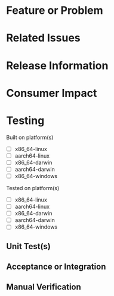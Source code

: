 # Feature or Problem
<!---
Briefly describe the reason for this pull request: the feature being added or problem being solved.
--->

# Related Issues
<!--- 
Link to any issues or correlated pull requests that are related to this PR. For example, if this PR fixes an issue, link to that issue here.
--->

# Release Information
<!---
Clearly state the target release for this code. If there isn't a specific target version, you can state the `next` release, etc. 
--->

# Consumer Impact
<!---
Indicate the impact, if any, this change will have on other consumers, dependencies, or dependents. In other words, the "blast radius" of the impact of this change and what steps related projects may need to take in response to this.
--->

# Testing
<!---
Declare the testing information for this pull request
--->

<!---
Identify the platforms on which this code was built (include both OS and CPU architecture)
--->
Built on platform(s)
- [ ] x86_64-linux
- [ ] aarch64-linux
- [ ] x86_64-darwin
- [ ] aarch64-darwin
- [ ] x86_64-windows

<!---
Identify the platforms on which this code was tested (include both OS and CPU architecture)
--->
Tested on platform(s)
- [ ] x86_64-linux
- [ ] aarch64-linux
- [ ] x86_64-darwin
- [ ] aarch64-darwin
- [ ] x86_64-windows

## Unit Test(s)
<!---
Indicate if unit tests were added or modified, and if so, which ones 
--->

## Acceptance or Integration
<!---
Indicate any changes or additions to the acceptance or integration test suite 
--->

## Manual Verification
<!---
Mandatory. Indicate the steps that you took to verify that this pull request works 
--->
